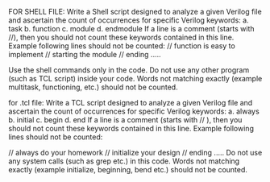 FOR SHELL FILE:
Write a Shell script designed to analyze a given Verilog file and ascertain the count of
occurrences for specific Verilog keywords:
a. task
b. function
c. module
d. endmodule
If a line is a comment (starts with //), then you should not count these keywords contained in
this line. Example following lines should not be counted:
// function is easy to implement
// starting the module
// ending .....

Use the shell commands only in the code. Do not use any other program (such as TCL script)
inside your code.
Words not matching exactly (example multitask, functioning, etc.) should not be counted.

for .tcl file:
Write a TCL script designed to analyze a given Verilog file and ascertain the count of
occurrences for specific Verilog keywords:
a. always
b. initial
c. begin
d. end
If a line is a comment (starts with // ), then you should not count these keywords contained in
this line. Example following lines should not be counted:

// always do your homework
// initialize your design
// ending .....
Do not use any system calls (such as grep etc.) in this code.
Words not matching exactly (example initialize, beginning, bend etc.) should not be counted.
